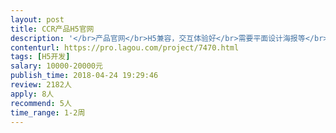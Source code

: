 ```yaml
---                
layout: post       
title: CCR产品H5官网           
description: '</br>产品官网</br>H5兼容，交互体验好</br>需要平面设计海报等</br></br>参考网站：https://visible.vc/</br>可以接受复刻</br>中英文双版本</br>'     
contenturl: https://pro.lagou.com/project/7470.html      
tags: [H5开发]            
salary: 10000-20000元          
publish_time: 2018-04-24 19:29:46         
review: 2182人                   
apply: 8人                   
recommend: 5人                   
time_range: 1-2周              
---                 
```


